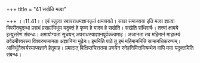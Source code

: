 +++
title = "41 सखेति मत्वा"

+++
।।11.41।। एवं स्तुत्वा स्वापराधमज्ञानकृतं क्षमापयते। सखा समानवया इति
मत्वा ज्ञात्वा विपरीतबुद्य्धा प्रसभं प्रसह्यंभिभूय यदुक्तं हे कृष्ण हे
यादव हे सखेति। सखेति संधिरार्षः। तत्त्वां क्षामये इत्युत्तरेण संबन्धः।
क्षमायोग्यतां सूचयन् अपराधस्याज्ञानपूर्वकत्वमाह। अजानता तव महिमानं
माहात्म्यं तवेदमीश्वरस्य विश्वरुपजानता अज्ञानिना मूढेन। इममिति पाठे तु
इमं महिमानमिति सामानधिकरण्यम्। आविर्भूतैश्वर्यस्याप्यज्ञाने हेतुमाह।
प्रमादात् विक्षिप्तचित्ततया प्रणयेन स्नेहनिमित्तविश्रम्भेण वापि मया
यदुक्तमिति संबन्धः।
